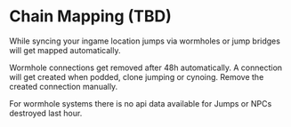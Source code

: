 # Chain Mapping (TBD)

While syncing your ingame location jumps via wormholes or jump bridges will get mapped automatically.

Wormhole connections get removed after 48h automatically.
A connection will get created when podded, clone jumping or cynoing. Remove the created connection manually.


For wormhole systems there is no api data available for Jumps or NPCs destroyed last hour.
<!--stackedit_data:
eyJoaXN0b3J5IjpbMTIzMjgzNTYyNSwxNjM3MTg0OTAsNjcwNz
E5NTUxLC00NTc3ODEzMSwtMzMyNDQ3Mjk3XX0=
-->